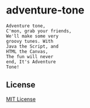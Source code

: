 adventure-tone
==============

    Adventure tone,
    C'mon, grab your friends,
    We'll make some very
    groovy tunes. With
    Java the Script, and
    HTML the Canvas,
    The fun will never
    end, It's Adventure
    Tone!

License
-------
[MIT License](LICENSE)
